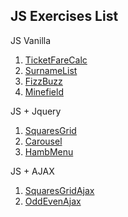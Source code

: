 ## JS Exercises List

JS Vanilla

1. [TicketFareCalc](https://giampaolo1.github.io/js-biglietto-treno/)
2. [SurnameList](https://giampaolo1.github.io/js-lista-cognomi/)
3. [FizzBuzz](https://giampaolo1.github.io/js-fizzbuzz/)
4. [Minefield](https://giampaolo1.github.io/js-campominato/)

JS + Jquery

1. [SquaresGrid](https://giampaolo1.github.io/js-jq-grigliaquadrati/)
2. [Carousel](https://giampaolo1.github.io/js-jq-carousel/)
3. [HambMenu](https://giampaolo1.github.io/js-jq-hamburger/)


JS + AJAX

1. [SquaresGridAjax](https://giampaolo1.github.io/js-jq-ajax-grigliaquad/)
2. [OddEvenAjax](https://giampaolo1.github.io/js-ajax-oddeven/)
<!-- 3. [APImusic](https://giampaolo1.github.io/js-jq-ajax-api-musica/) -->
